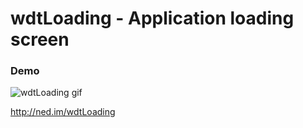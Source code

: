 # wdtLoading - Application loading screen

### Demo

![wdtLoading gif](https://raw.githubusercontent.com/needim/wdtLoading/master/wdtLoading.gif "wdtLoading gif")

<http://ned.im/wdtLoading>
